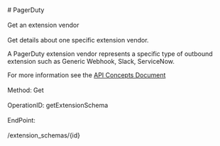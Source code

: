 <br>#     PagerDuty</br>
<br>Get an extension vendor</br>
<br>Get details about one specific extension vendor.

A PagerDuty extension vendor represents a specific type of outbound extension such as Generic Webhook, Slack, ServiceNow.

For more information see the [API Concepts Document](../../docs/CONCEPTS.md#extension-schemas)
</br>
<br>Method: Get</br>
<br>OperationID: getExtensionSchema</br>
<br>EndPoint:</br>
<br>/extension_schemas/{id}</br>
